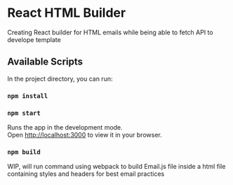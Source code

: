 # React HTML Builder

Creating React builder for HTML emails while being able to fetch API to develope template

## Available Scripts

In the project directory, you can run:

### `npm install`
### `npm start`

Runs the app in the development mode.\
Open [http://localhost:3000](http://localhost:3000) to view it in your browser.

### `npm build`

WIP, will run command using webpack to build Email.js file inside a html file containing styles and headers for best email practices
